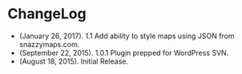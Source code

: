 # ChangeLog

* (January 26, 2017). 1.1 Add ability to style maps using JSON from snazzymaps.com.
* (September 22, 2015). 1.0.1 Plugin prepped for WordPress SVN.
* (August 18, 2015). Initial Release.

